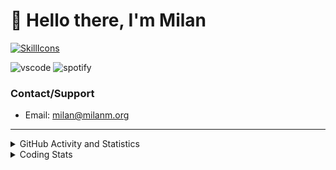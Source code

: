 # 👋 Hello there, I'm Milan
[![SkillIcons](https://skillicons.dev/icons?i=js,ts,nextjs,tailwind,html,go,bash,git,nginx,prisma,kubernetes,docker,linux)](https://skillicons.dev)

![vscode](https://nocache.advaith.workers.dev?url=https://img.shields.io/endpoint?url=https://dev.discordprofiles.me/api/badge/vscode/423203831971708958)
![spotify](https://nocache.advaith.workers.dev/?url=https://img.shields.io/endpoint?url=https://milanm.org/api/spotify/shields&cacheSeconds=10)

### Contact/Support

- Email: [milan@milanm.org](mailto:milan@milanm.org)
 
---
 
<details>
  <summary>GitHub Activity and Statistics</summary>
  <img src="/github-metrics.svg" />
</details>
<details>
  <summary>Coding Stats</summary>
  <!--START_SECTION:waka-->

```txt
TypeScript   11 hrs 55 mins  █████████████████████▒░░░   84.95 %
JSON         1 hr 31 mins    ██▓░░░░░░░░░░░░░░░░░░░░░░   10.85 %
Bash         16 mins         ▒░░░░░░░░░░░░░░░░░░░░░░░░   01.92 %
YAML         6 mins          ▒░░░░░░░░░░░░░░░░░░░░░░░░   00.72 %
Prisma       5 mins          ▒░░░░░░░░░░░░░░░░░░░░░░░░   00.71 %
```

<!--END_SECTION:waka-->
</details>
